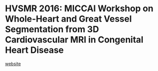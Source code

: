# HVSMR 2016: MICCAI Workshop on Whole-Heart and Great Vessel Segmentation from 3D Cardiovascular MRI in Congenital Heart Disease



[website](http://segchd.csail.mit.edu/data.html)
